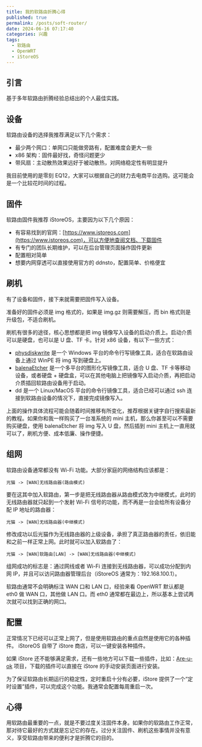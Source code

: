 ```yaml
---
title: 我的软路由折腾心得
published: true
permalink: /posts/soft-router/
date: 2024-06-16 07:17:40
categories: 兴趣
tags:
  - 软路由
  - OpenWRT
  - iStoreOS
---
```


## 引言

基于多年软路由折腾经验总结出的个人最佳实践。

## 设备

软路由设备的选择我推荐满足以下几个需求：

- 最少两个网口：单网口只能做旁路有，配置难度会更大一些
- x86 架构：固件最好找，奇怪问题更少
- 带风扇：主动散热效果远好于被动散热，对网络稳定性有明显提升

我目前使用的是零刻 EQ12，大家可以根据自己的财力去电商平台选购。这可能会是一个比较花时间的过程。

## 固件

软路由固件我推荐 iStoreOS，主要因为以下几个原因：

- 有容易找到的官网：[https://www.istoreos.com](https://www.istoreos.com)，可以方便地查阅文档、下载固件
- 有专门的团队长期维护，可以在后台管理页面操作固件更新
- 配置相对简单
- 想要内网穿透可以直接使用官方的 ddnsto，配置简单、价格便宜

## 刷机

有了设备和固件，接下来就需要把固件写入设备。

准备好的固件必须是 img 格式的，如果是 img.gz 则需要解压，而 bin 格式则是升级包，不适合刷机。

刷机有很多的途径，核心思想都是把 img 镜像写入设备的启动介质上。启动介质可以是硬盘，也可以是 U 盘、TF 卡。针对 x86 设备，有以下一些方式：

- [physdiskwrite](https://m0n0.ch/wall/physdiskwrite.php) 是一个 Windows 平台的命令行写镜像工具，适合在软路由设备上通过 WinPE 将 img 写到硬盘上。
- [balenaEtcher](https://etcher.balena.io/) 是一个多平台的图形化写镜像工具，适合 U 盘、TF 卡等移动设备，或者硬盘 + 硬盘盒，可以在其他电脑上把镜像写入启动介质，再把启动介质插回软路由设备用于启动。
- dd 是一个 Linux/MacOS 平台的命令行镜像工具，适合已经可以通过 ssh 连接到软路由设备的情况下，直接完成镜像写入。

上面的操作具体流程可能会随着时间推移有所变化，推荐根据关键字自行搜索最新的教程。如果你和我一样购买了一台准系统的 mini 主机，那么你甚至可以不需要购买硬盘，使用 balenaEtcher 将 img 写入 U 盘，然后插到 mini 主机上一直用就可以了，刷机方便、成本低廉、操作便捷。

## 组网

软路由设备通常都没有 Wi-Fi 功能。大部分家庭的网络结构应该都是：

```
光猫 -> [WAN]无线路由器(路由模式)
```

要在这其中加入软路由，第一步是把无线路由器从路由模式改为中继模式，此时的无线路由器就只起到一个发射 Wi-Fi 信号的功能，而不再是一台会给所有设备分配 IP 地址的路由器：

```
光猫 -> [WAN]无线路由器(中继模式)
```

修改成功以后光猫作为无线路由器的上级设备，承担了真正路由器的责任，依旧能和之前一样正常上网。此时就可以加入软路由了：

```
光猫 -> [WAN]软路由[LAN] -> [WAN]无线路由器(中继模式)
```

组网成功的标志是：通过网线或者 Wi-Fi 连接到无线路由器，可以成功分配到内网 IP，并且可以访问路由器管理后台（iStoreOS 通常为：192.168.100.1）。

软路由通常不会明确标注 WAN 口和 LAN 口，经验来看 OpenWRT 默认都是 eth0 做 WAN 口，其他做 LAN 口。而 eth0 通常都在最边上，所以基本上尝试两次就可以找到正确的网口。

## 配置

正常情况下已经可以正常上网了，但是使用软路由的重点自然是使用它的各种插件。 iStoreOS 自带了 iStore 商店，可以一键安装各种插件。

如果 iStore 还不能够满足需求，还有一些地方可以下载一些插件，比如：[Are-u-ok](https://github.com/AUK9527/Are-u-ok) 项目，下载的插件可以直接在 iStore 的手动安装页面进行安装。

为了保证软路由长期运行的稳定性，定时重启十分有必要，iStore 提供了一个“定时设置”插件，可以完成这个功能。我通常会配置每周重启一次。

## 心得

用软路由最重要的一点，就是不要过度关注固件本身。如果你的软路由工作正常，那对待它最好的方式就是忘记它的存在。过分关注固件、刷机这些事情并没有意义，享受软路由带来的便利才是折腾它的目的。
